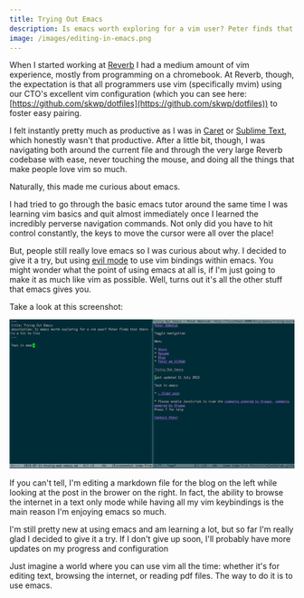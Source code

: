 ```yaml
---
title: Trying Out Emacs
description: Is emacs worth exploring for a vim user? Peter finds that there is a lot to like
image: /images/editing-in-emacs.png
---
```


When I started working at [Reverb](https://reverb.com) I had a medium amount of vim experience, mostly from programming on a chromebook. At Reverb, though, the expectation is that all programmers use vim (specifically mvim) using our CTO's excellent vim configuration (which you can see here: [https://github.com/skwp/dotfiles](https://github.com/skwp/dotfiles)) to foster easy pairing.

I felt instantly pretty much as productive as I was in [Caret](http://thomaswilburn.net/caret/) or [Sublime Text](http://www.sublimetext.com/), which honestly wasn't that productive. After a little bit, though, I was navigating both around the current file and through the very large Reverb codebase with ease, never touching the mouse, and doing all the things that make people love vim so much.

Naturally, this made me curious about emacs.

I had tried to go through the basic emacs tutor around the same time I was learning vim basics and quit almost immediately once I learned the incredibly perverse navigation commands. Not only did you have to hit control constantly, the keys to move the cursor were all over the place!

But, people still really love emacs so I was curious about why. I decided to give it a try, but using [evil mode](http://www.emacswiki.org/emacs/Evil) to use vim bindings within emacs. You might wonder what the point of using emacs at all is, if I'm just going to make it as much like vim as possible. Well, turns out it's all the other stuff that emacs gives you.

Take a look at this screenshot:

![Editing and using the internet in emacs](/images/editing-in-emacs.png)

If you can't tell, I'm editing a markdown file for the blog on the left while looking at the post in the brower on the right. In fact, the ability to browse the internet in a text only mode while having all my vim keybindings is the main reason I'm enjoying emacs so much.

I'm still pretty new at using emacs and am learning a lot, but so far I'm really glad I decided to give it a try. If I don't give up soon, I'll probably have more updates on my progress and configuration

Just imagine a world where you can use vim all the time: whether it's for editing text, browsing the internet, or reading pdf files. The way to do it is to use emacs.

